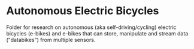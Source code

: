 # Autonomous Electric Bicycles

Folder for research on autonomous (aka self-driving/cycling) electric bicycles (e-bikes) and e-bikes that can store, manipulate and stream data ("databikes") from multiple sensors.
